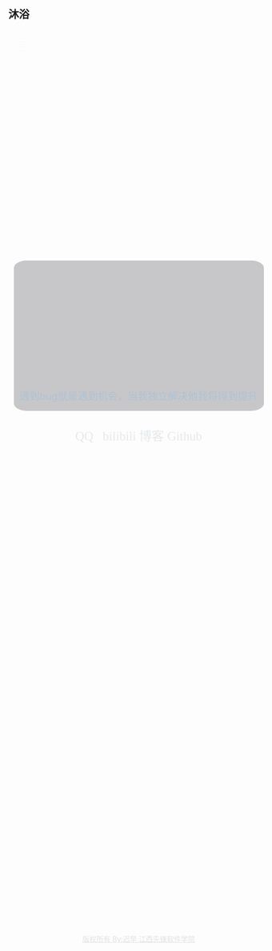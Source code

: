 ## 沐浴  


<head>
<meta charset="utf-8">

<script type="text/javascript">
var paper = "人永远在追求快乐 ，永远在逃避痛苦 。";
var count = 1;
function oneByOne() {
	var screen = paper.substr(0, count);
	loopText.innerHTML = screen;
	count++;
	if (count > paper.length) {
		count = 0;
	}
	setTimeout(oneByOne, 250);
}
onload = oneByOne;
</script>
<style type="text/css">
#test {
	position: absolute;
right: 6em;
top: 1em;
width: 1px;
color: #ff0000;
	   font-size: 20px;
	   font-weight: bold;
}
</style>


<style>
.img1 {
height: auto;
width: auto;
}

body {
	/*去除滚动条*/
	overflow-x: hidden;
width: 100%;
height: 100%;
		background-image: url('https://s3.ax1x.com/2021/01/05/sFiSqf.jpg');
		background-size: cover;
		background-attachment: fixed;
}

.head {
position: absolute;
left: 0;
top: 0;
right: -17px;
bottom: 0;
		overflow-x: hidden;
		overflow-y: scroll;
}

.div1 {
margin: 0 auto;
width: 150px;
height: 150px;
		background-image: url('http://q1.qlogo.cn/g?b=qq&nk=2254228017&s=640');
		background-size: cover;
		border-radius: 50%;
display: flex;
		 margin-top: 350px;
animation: myfirst 3s;
		   -webkit-animation: myfirst 5s infinite linear;

}

@keyframes myfirst {
	0% {
		/*transform: scale(1)*/
		margin-top: 350px;
	}

	25% {
transform: scale(1.1);
		   /*放大1.1倍*/
		   margin-top: 300px;
	}

	50% {
transform: scale(1);
	}

	75% {
transform: scale(1.1);
	}

	100% {

transform: scale(1.1);
	}
}

.font {
margin: 0 auto;
		margin-top: 30px;
		text-align: center;
		font-size: 25px;
		font-family: 'Times New Roman';
		text-decoration: blink;
color: rgb(229, 233, 236, 0.5);
transition: all 1s;
}

.font:hover {
transform: scale(1.2, 1.2);
color: antiquewhite;
}

a {
	text-decoration: none;
color: rgb(229, 233, 236);
}

.lastDiv {
	margin-top: 100%;
	text-align: center;
color: rgb(225, 225, 228);
}

.gey{
	font-size: 20px;
	align-items: center;
color:rgb(175, 194, 211);
}
.none {
width: 500px;
height: 300px;
margin: 0 auto;
		border-radius: 5%;
		margin-top: 90px;
		background-color: rgb(117, 117, 126, 0.4);
		text-align: center;
}

.end {
float: left;
color: rgba(253, 249, 240, 0.5);
	   margin-top: 20px;
	   line-height: 5px;
	   margin-left: 20px;
width: 30px;
height: 10px;
transition: all, 3s;
}

#en:hover {
transform: rotate(360deg);
color: red;
}
</style>
</head>

<body>
<div class="end" id="en">
<b>—</b>
<b>—</b>
<b>—</b>
</div>
<div class="head">
<div class="div1">
</div>
<div class="none">
<br>
<br>
<br>
<br>
<br>
<br>
<br>
<br>
<br>
<br>
<br>
<br>
<br>
<br>
<br>
<font class="gey">遇到bug就是遇到机会，当我独立解决他我将得到提升</font>
</div>
<div class="font">
<a class="a1" href="http://wpa.qq.com/msgrd?v=3&uin=2254228017&site=qq&menu=yes">QQ </a>&nbsp;

<a class="a2" href="https://space.bilibili.com/449364077">
<font>bilibili</font>
<a class="a2" href="http://denstiny.qjty.xyz/">
<font>博客</font>
</a>
<a class="a2" href="https://github.com/denstiny">
<font>Github</font>
</a>
</div>
<div class="lastDiv"><u>版权所有 By:迟早 江西先锋软件学院</u></div>

</div>
<div id="test">
<p id="loopText"></p>
</div>
</body>

</html>

